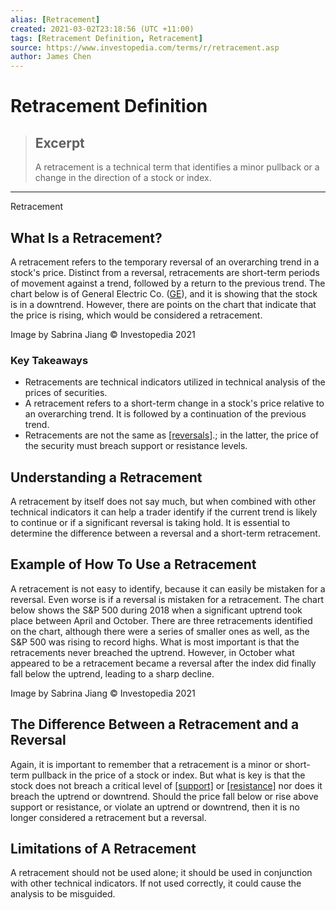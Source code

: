 ```yaml
---
alias: [Retracement]
created: 2021-03-02T23:18:56 (UTC +11:00)
tags: [Retracement Definition, Retracement]
source: https://www.investopedia.com/terms/r/retracement.asp
author: James Chen
---
```


# Retracement Definition

> ## Excerpt
> A retracement is a technical term that identifies a minor pullback or a change in the direction of a stock or index.

---

Retracement
## What Is a Retracement?

A retracement refers to the temporary reversal of an overarching trend in a stock's price. Distinct from a reversal, retracements are short-term periods of movement against a trend, followed by a return to the previous trend. The chart below is of General Electric Co. ([GE](https://www.investopedia.com/markets/quote?tvwidgetsymbol=ge)), and it is showing that the stock is in a downtrend. However, there are points on the chart that indicate that the price is rising, which would be considered a retracement.

Image by Sabrina Jiang © Investopedia 2021

### Key Takeaways

-   Retracements are technical indicators utilized in technical analysis of the prices of securities.
-   A retracement refers to a short-term change in a stock's price relative to an overarching trend. It is followed by a continuation of the previous trend.
-   Retracements are not the same as [[reversals]](https://www.investopedia.com/terms/r/reversal.asp).; in the latter, the price of the security must breach support or resistance levels.

## Understanding a Retracement

A retracement by itself does not say much, but when combined with other technical indicators it can help a trader identify if the current trend is likely to continue or if a significant reversal is taking hold. It is essential to determine the difference between a reversal and a short-term retracement.

## Example of How To Use a Retracement

A retracement is not easy to identify, because it can easily be mistaken for a reversal. Even worse is if a reversal is mistaken for a retracement. The chart below shows the S&P 500 during 2018 when a significant uptrend took place between April and October. There are three retracements identified on the chart, although there were a series of smaller ones as well, as the S&P 500 was rising to record highs. What is most important is that the retracements never breached the uptrend. However, in October what appeared to be a retracement became a reversal after the index did finally fall below the uptrend, leading to a sharp decline.

Image by Sabrina Jiang © Investopedia 2021

## The Difference Between a Retracement and a Reversal

Again, it is important to remember that a retracement is a minor or short-term pullback in the price of a stock or index. But what is key is that the stock does not breach a critical level of [[support]](https://www.investopedia.com/terms/s/support.asp) or [[resistance]](https://www.investopedia.com/terms/r/resistance.asp) nor does it breach the uptrend or downtrend. Should the price fall below or rise above support or resistance, or violate an uptrend or downtrend, then it is no longer considered a retracement but a reversal.

## Limitations of A Retracement

A retracement should not be used alone; it should be used in conjunction with other technical indicators. If not used correctly, it could cause the analysis to be misguided.
